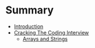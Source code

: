 # Summary

* [Introduction](README.md)
* [Cracking The Coding Interview](chapter1.md)
   * [Arrays and Strings](arraya_and_strings.md)

